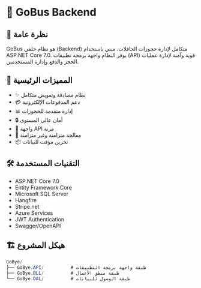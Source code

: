 # 🚌 GoBus Backend

## 📝 نظرة عامة
GoBus هو نظام خلفي (Backend) متكامل لإدارة حجوزات الحافلات، مبني باستخدام ASP.NET Core 7.0. يوفر النظام واجهة برمجة تطبيقات (API) قوية وآمنة لإدارة عمليات الحجز والدفع وإدارة المستخدمين.

## 🚀 المميزات الرئيسية
- ✨ نظام مصادقة وتفويض متكامل
- 💳 دعم المدفوعات الإلكترونية
- 📊 إدارة متقدمة للحجوزات
- 🔒 أمان عالي المستوى
- 📱 واجهة API مرنة
- 🔄 معالجة متزامنة وغير متزامنة
- 📦 تخزين مؤقت للبيانات

## 🛠️ التقنيات المستخدمة
- ASP.NET Core 7.0
- Entity Framework Core
- Microsoft SQL Server
- Hangfire
- Stripe.net
- Azure Services
- JWT Authentication
- Swagger/OpenAPI

## 🏗️ هيكل المشروع
```csharp
GoBye/
├── GoBye.API/          # طبقة واجهة برمجة التطبيقات
├── GoBye.BLL/          # طبقة منطق الأعمال
└── GoBye.DAL/          # طبقة الوصول للبيانات